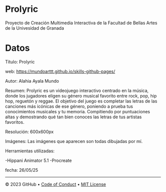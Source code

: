 <Prolyric>

<!--
  <<< Author notes: Course header >>>
  Include a 1280×640 image, course title in sentence case, and a concise description in emphasis.
  In your repository settings: enable template repository, add your 1280×640 social image, auto delete head branches.
  Add your open source license, GitHub uses MIT license.
-->

# Prolyric
Proyecto de Creación Multimedia Interactiva de la Facultad de Bellas Artes de la Univesidad de Granada


</header>

<!--
  <<< Author notes: Step 2 >>>
  Start this step by acknowledging the previous step.
  Define terms and link to docs.github.com.
  Historic note: previous version checked for empty pull request, changed to the correct theme `minima`.
-->

# Datos

Título: Prolyric

web: https://mundoarttt.github.io/skills-github-pages/

Autor: Alahia Ayala Mundo

Resumen: Prolyric es un videojuego interactivo centrado en la música, donde los jugadores eligen su género musical favorito entre rock, pop, hip hop, reguetón y reggae. El objetivo del juego es completar las letras de las canciones más icónicas de ese género, poniendo a prueba tus conocimientos musicales y tu memoria. Compitiendo por puntuaciones altas y demostrando qué tan bien conoces las letras de tus artistas favoritos.

Resolución: 600x600px 

Imágenes: Las imágenes que aparecen son todas dibujadas por mí.

Herramientas utilizadas:

-Hippani Animator 5.1
-Procreate

fecha: 26/05/25


<footer>

<!--
  <<< Author notes: Footer >>>
  Add a link to get support, GitHub status page, code of conduct, license link.
-->

---


&copy; 2023 GitHub &bull; [Code of Conduct](https://www.contributor-covenant.org/version/2/1/code_of_conduct/code_of_conduct.md) &bull; [MIT License](https://gh.io/mit)

</footer>
